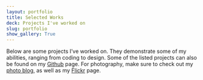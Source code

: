 ```yaml
---
layout: portfolio
title: Selected Works
deck: Projects I've worked on
slug: portfolio
show_gallery: True
---
```


Below are some projects I’ve worked on. They demonstrate some of my abilities, ranging from coding to design. Some of the listed projects can also be found on my [Github](https://github.com/underlost/) page. For photography, make sure to check out my [photo blog](http://tyler.camera/), as well as my [Flickr](http://tyler.camera/) page. 
